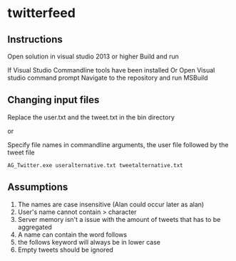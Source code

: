 # twitterfeed

<h2>Instructions</h2>

Open solution in visual studio 2013 or higher
Build and run

If Visual Studio Commandline tools have been installed
Or Open Visual studio command prompt 
Navigate to the repository and run MSBuild


<h2>Changing input files</h2>
Replace the user.txt and the tweet.txt in the bin directory

or

Specify file names in commandline arguments, the user file followed by the tweet file
    
    AG_Twitter.exe useralternative.txt tweetalternative.txt

<h2>Assumptions</h2>

1. The names are case insensitive (Alan could occur later as alan)
2. User's name cannot contain > character
3. Server memory isn't a issue with the amount of tweets that has to be aggregated
4. A name can contain the word follows
5. the follows keyword will always be in lower case
6. Empty tweets should be ignored
